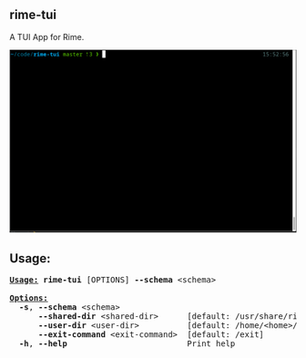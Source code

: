 rime-tui
--

A TUI App for Rime.

![gif](https://raw.githubusercontent.com/bczhc/rime-tui/master/img/screenrecord.gif)

## Usage:

<pre><u style="text-decoration-style:single"><b>Usage:</b></u> <b>rime-tui</b> [OPTIONS] <b>--schema</b> &lt;schema&gt;

<u style="text-decoration-style:single"><b>Options:</b></u>
  <b>-s</b>, <b>--schema</b> &lt;schema&gt;              
      <b>--shared-dir</b> &lt;shared-dir&gt;      [default: /usr/share/rime-data/]
      <b>--user-dir</b> &lt;user-dir&gt;          [default: /home/&lt;home&gt;/.local/share/fcitx5/rime]
      <b>--exit-command</b> &lt;exit-command&gt;  [default: /exit]
  <b>-h</b>, <b>--help</b>                         Print help</pre>
